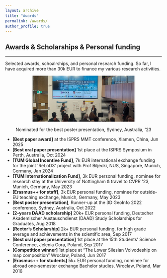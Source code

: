 ```yaml
---
layout: archive
title: "Awards"
permalink: /awards/
author_profile: true
---
```


## Awards & Scholarships & Personal funding
-----

Selected awards, schoalrships, and personal research funding. So far, I have acquired more than 30k EUR to finance my various research activities.

<p align="center">
    <img src="https://raw.githubusercontent.com/olafwysocki/olafwysocki.github.io/master/images/sydneyAward.jpeg" width="65%" title="OlafAtBalcony"/>
    <div class="caption" align="center">Nominated for the best poster presentation, Sydney, Australia, '23</div>
</p>

- **[Best paper award]** at the ISPRS MMT conference, Xiamen, China, Jun 2025
- **[Best oral paper presentation]** 1st place at the ISPRS Symposium in Perth, Australia, Oct 2024
- **[TUM Global Incentive Fund]**, 7k EUR international exchange funding for the joint 'ReLoD3' project with Prof Biljecki, NUS, Singapore, Munich, Germany, Jan 2024 
- **[TUM Internationalization Fund]**, 3k EUR personal funding, nominee for research stay at the University of Nottingham & travel to CVPR '23, Munich, Germany, May 2023 
- **[Erasmus++ for staff]**, 3k EUR personal funding, nominee for outside-EU teaching exchange, Munich, Germany, May 2023
- **[Best poster presentation]**, Runner-up at the 3D GeoInfo 2022 conference, Sydney, Australia, Oct 2022
- **[2-years DAAD scholarship]** 20k+ EUR personal funding, Deutscher Akademischer Austauschdienst (DAAD) Study Scholarships for Graduates, Aug 2018
- **[Rector’s Scholarship]** 2k+ EUR personal funding, for high grade average and achievements in the scientific area, Sep 2017
- **[Best oral paper presentation]** 1st place at the 15th Students’ Science Conference, Jelenia Gora, Poland, Sep 2017
- **[Competition winner]** 1st place at “The Lower Silesian Voivodeship on map composition” Wroclaw, Poland, Jun 2017
- **[Erasmus++ for students]** 5k+ EUR personal funding, nominee for abroad one-semester exchange Bachelor studies, Wroclaw, Poland, Mar 2016  
